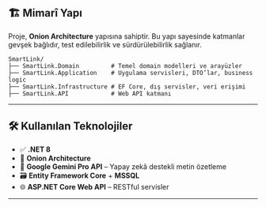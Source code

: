 
## 🏗️ Mimarî Yapı

Proje, **Onion Architecture** yapısına sahiptir. Bu yapı sayesinde katmanlar gevşek bağlıdır, test edilebilirlik ve sürdürülebilirlik sağlanır.

```
SmartLink/
├── SmartLink.Domain         # Temel domain modelleri ve arayüzler
├── SmartLink.Application    # Uygulama servisleri, DTO’lar, business logic
├── SmartLink.Infrastructure # EF Core, dış servisler, veri erişimi
├── SmartLink.API            # Web API katmanı
```

---

## 🛠️ Kullanılan Teknolojiler

- ✅ **.NET 8**
- 🧅 **Onion Architecture**
- 🧠 **Google Gemini Pro API** – Yapay zekâ destekli metin özetleme
- 🗃️ **Entity Framework Core** + **MSSQL**
- 🌐 **ASP.NET Core Web API** – RESTful servisler

---


